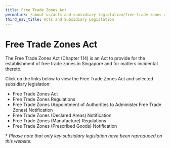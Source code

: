 ```yaml
---
title: Free Trade Zones Act
permalink: /about-us/acts-and-subsidiary-legislation/free-trade-zones-act
third_nav_title: Acts and Subsidiary Legislation
---
```


# Free Trade Zones Act

The Free Trade Zones Act (Chapter 114) is an Act to provide for the establishment of free trade zones in Singapore and for matters incidental thereto.

Click on the links below to view the Free Trade Zones Act and selected subsidiary legislation:

- Free Trade Zones Act
- Free Trade Zones Regulations
- Free Trade Zones (Appointment of Authorities to Administer Free Trade Zones) Notification
- Free Trade Zones (Declared Areas) Notification
- Free Trade Zones (Manufacture) Regulations
- Free Trade Zones (Prescribed Goods) Notification

\* *Please note that only key subsidiary legislation have been reproduced on this website.*
